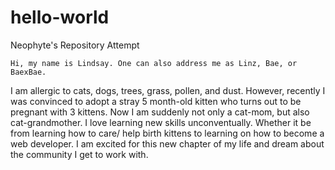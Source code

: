 # hello-world
Neophyte's Repository Attempt 

	Hi, my name is Lindsay. One can also address me as Linz, Bae, or BaexBae. 
I am allergic to cats, dogs, trees, grass, pollen, and dust. 
However, recently I was convinced to adopt a stray 5 month-old kitten who turns out to be pregnant with 3 kittens. 
Now I am suddenly not only a cat-mom, but also cat-grandmother. 
I love learning new skills unconventually. Whether it be from learning how to care/ help birth kittens to learning on how to become a web developer. 
I am excited for this new chapter of my life and dream about the community I get to work with. 
